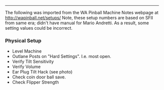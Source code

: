 ***
The following was imported from the WA Pinball Machine Notes webpage at http://wapinball.net/setups/
Note, these setup numbers are based on SFII from same era; didn't have manual for Mario Andretti. As a result, some setting values could be incorrect.
### Physical Setup
-   Level Machine
-   Outlane Posts on "Hard Settings". I.e. most open.
-   Verify Tilt Sensitivity
-   Verify Volume
-   Ear Plug Tilt Hack (see photo)
-   Check coin door ball save.
-   Check Flipper Strength
